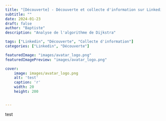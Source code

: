 ```yaml
---
title: "[Découverte] - Découverte et collecte d'information sur Linkedin"
subtitle: ""
date: 2024-01-23
draft: false
author: "Baptiste"
description: "Analyse de l'algorithme de Dijkstra"

tags: ["Linkedin", "Découverte", "Collecte d'information"]
categories: ["Linkedin", "Découverte"]

featuredImage: "images/avatar_logo.png"
featuredImagePreview: "images/avatar_logo.png"

cover: 
    image: images/avatar_logo.png
    alt: 'test'
    caption: 'r'
    width: 20
    height: 200


---
```

test